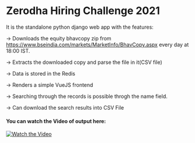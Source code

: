 # Zerodha Hiring Challenge 2021
 
It is the standalone python django web app with the features:

-> Downloads the equity bhavcopy zip from https://www.bseindia.com/markets/MarketInfo/BhavCopy.aspx every day at 18:00 IST.

-> Extracts the downloaded copy and parse the file in it(CSV file)

-> Data is stored in the Redis

-> Renders a simple VueJS frontend

-> Searching through the records is possible throgh the name field.

-> Can download the search results into CSV File

#### You can watch the Video of output here:
[![Watch the Video](https://img.youtube.com/vi/XA8W0qyueRs/maxresdefault.jpg)](https://youtu.be/XA8W0qyueRs)
